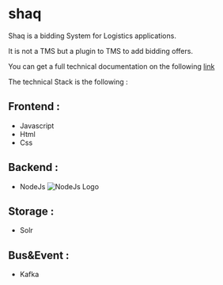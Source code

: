 # shaq
Shaq is a bidding System for Logistics applications.

It is not a TMS but a plugin to TMS to add bidding offers.

You can get a full technical documentation on the following [link](https://shaq.yoctu.com)

The technical Stack is the following :

## Frontend :
- Javascript
- Html
- Css

## Backend :
- NodeJs ![NodeJs Logo](http://www.topcode.io/wp-content/uploads/nodejs-square-200.png)

## Storage :
- Solr

## Bus&Event :
- Kafka
